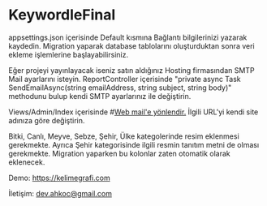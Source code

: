 # KeywordleFinal

appsettings.json içerisinde Default kısmına Bağlantı bilgilerinizi yazarak kaydedin.
Migration yaparak database tablolarını oluşturduktan sonra veri ekleme işlemlerine başlayabilirsiniz.

Eğer projeyi yayınlayacak iseniz satın aldığınız Hosting firmasından SMTP Mail ayarlarını isteyin.
ReportController içerisinde 
"private async Task SendEmailAsync(string emailAddress, string subject, string body)" methodunu bulup kendi SMTP ayarlarınız ile değiştirin.

Views/Admin/Index içerisinde
#<a class="text-decoration-none text-secondary" href="https://webmail.siteadi.com/" target="_blank">Web mail'e yönlendir.</a>
İlgili URL'yi kendi site adınıza göre değiştirin.

Bitki, Canlı, Meyve, Sebze, Şehir, Ülke kategolerinde resim eklenmesi gerekmekte.
Ayrıca Şehir kategorisinde ilgili resmin tanıtım metni de olması gerekmekte.
Migration yaparken bu kolonlar zaten otomatik olarak eklenecek.

Demo: https://kelimegrafi.com

İletişim: dev.ahkoc@gmail.com





